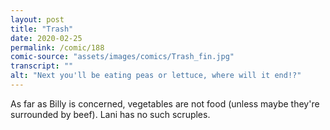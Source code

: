 ```yaml
---
layout: post
title: "Trash"
date: 2020-02-25
permalink: /comic/188
comic-source: "assets/images/comics/Trash_fin.jpg"
transcript: ""
alt: "Next you'll be eating peas or lettuce, where will it end!?"
---
```


As far as Billy is concerned, vegetables are not food (unless maybe they're surrounded by beef). Lani has no such scruples.
